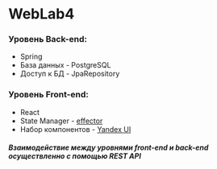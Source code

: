# WebLab4
### Уровень Back-end:
  * Spring
  * База данных - PostgreSQL
  * Доступ к БД - JpaRepository
### Уровень Front-end:
  * React
  * State Manager - [effector](https://effector.dev/)
  * Набор компонентов - [Yandex UI](https://yastatic.net/s3/frontend/lego/storybook/index.html?path=/docs/guides-documentation--readme)
##### Взаимодействие между уровнями front-end и back-end осуществленно с помощью REST API

